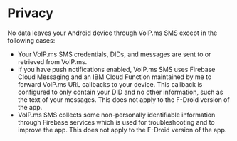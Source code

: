 # Privacy #

No data leaves your Android device through VoIP.ms SMS except in the following cases:
* Your VoIP.ms SMS credentials, DIDs, and messages are sent to or retrieved from VoIP.ms.
* If you have push notifications enabled, VoIP.ms SMS uses Firebase Cloud Messaging and an IBM Cloud Function maintained by me to forward VoIP.ms URL callbacks to your device. This callback is configured to only contain your DID and no other information, such as the text of your messages. This does not apply to the F-Droid version of the app.
* VoIP.ms SMS collects some non-personally identifiable information through Firebase services which is used for troubleshooting and to improve the app. This does not apply to the F-Droid version of the app.

